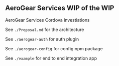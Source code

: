 ## AeroGear Services WIP of the WIP

AeroGear Services Cordova investiations

See `./Proposal.md` for the architecture

See `./aerogear-auth` for auth plugin

See `./aerogear-config` for config npm package

See `./example` for end to end integration app